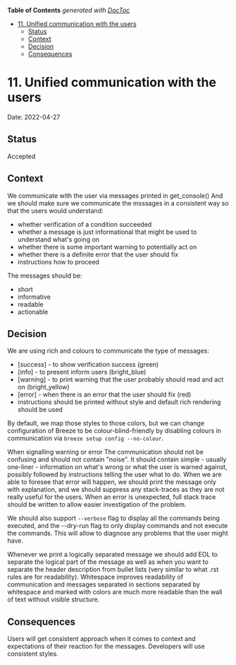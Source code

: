 <!--
 Licensed to the Apache Software Foundation (ASF) under one
 or more contributor license agreements.  See the NOTICE file
 distributed with this work for additional information
 regarding copyright ownership.  The ASF licenses this file
 to you under the Apache License, Version 2.0 (the
 "License"); you may not use this file except in compliance
 with the License.  You may obtain a copy of the License at

   http://www.apache.org/licenses/LICENSE-2.0

 Unless required by applicable law or agreed to in writing,
 software distributed under the License is distributed on an
 "AS IS" BASIS, WITHOUT WARRANTIES OR CONDITIONS OF ANY
 KIND, either express or implied.  See the License for the
 specific language governing permissions and limitations
 under the License.
 -->

<!-- START doctoc generated TOC please keep comment here to allow auto update -->
<!-- DON'T EDIT THIS SECTION, INSTEAD RE-RUN doctoc TO UPDATE -->
**Table of Contents**  *generated with [DocToc](https://github.com/thlorenz/doctoc)*

- [11. Unified communication with the users](#11-unified-communication-with-the-users)
  - [Status](#status)
  - [Context](#context)
  - [Decision](#decision)
  - [Consequences](#consequences)

<!-- END doctoc generated TOC please keep comment here to allow auto update -->

# 11. Unified communication with the users

Date: 2022-04-27

## Status

Accepted

## Context

We communicate with the user via messages printed in get_console() And we should
make sure we communicate the msssages in a consistent way so that the users would
understand:

* whether verification of a condition succeeded
* whether a message is just informational that might be used to understand what's going on
* whether there is some important warning to potentially act on
* whether there is a definite error that the user should fix
* instructions how to proceed

The messages should be:

* short
* informative
* readable
* actionable

## Decision

We are using rich and colours to communicate the type of messages:

* [success] - to show verification success (green)
* [info] - to present inform users (bright_blue)
* [warning] - to print warning that the user probably should read and act on (bright_yellow)
* [error] - when there is an error that the user should fix (red)
* instructions should be printed without style and default rich rendering should be used

By default, we map those styles to those colors, but we can change configuration of Breeze to
be colour-blind-friendly by disabling colours in communication via `breeze setup config --no-colour`.

When signalling warning or error The communication should not be confusing and
should not contain "noise". It should contain simple - usually one-liner -
information on what's wrong or what the user is warned against, possibly
followed by instructions telling the user what to do. When we are able to
foresee that error will happen, we should print the message only with
explanation, and we should suppress any stack-traces as they are not really
useful for the users. When an error is unexpected, full stack trace should
be written to allow easier investigation of the problem.

We should also support `--verbose` flag to display all the commands being executed, and
the --dry-run flag to only display commands and not execute the commands. This will allow to
diagnose any problems that the user might have.

Whenever we print a logically separated message we should add EOL to separate the logical part of the
message as well as when you want to separate the header description from bullet lists (very similar to
what .rst rules are for readability). Whitespace improves readability of communication and messages
separated in sections separated by whitespace and marked with colors are much more readable than the
wall of text without visible structure.

## Consequences

Users will get consistent approach when it comes to context and expectations of their reaction for the
messages. Developers will use consistent styles.
